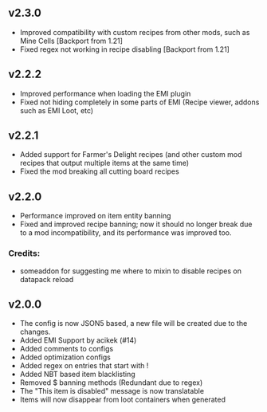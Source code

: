 ## v2.3.0
- Improved compatibility with custom recipes from other mods, such as Mine Cells [Backport from 1.21]
- Fixed regex not working in recipe disabling [Backport from 1.21]

## v2.2.2
- Improved performance when loading the EMI plugin
- Fixed not hiding completely in some parts of EMI (Recipe viewer, addons such as EMI Loot, etc)

## v2.2.1
- Added support for Farmer's Delight recipes (and other custom mod recipes that output multiple items at the same time)
- Fixed the mod breaking all cutting board recipes

## v2.2.0
- Performance improved on item entity banning
- Fixed and improved recipe banning; now it should no longer break due to a mod incompatibility, and its performance was improved too.

### Credits:
- someaddon for suggesting me where to mixin to disable recipes on datapack reload

## v2.0.0

- The config is now JSON5 based, a new file will be created due to the changes.
- Added EMI Support by acikek (#14)
- Added comments to configs
- Added optimization configs
- Added regex on entries that start with !
- Added NBT based item blacklisting
- Removed $ banning methods (Redundant due to regex)
- The "This item is disabled" message is now translatable
- Items will now disappear from loot containers when generated